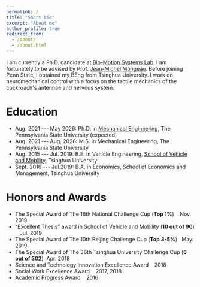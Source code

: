 ```yaml
---
permalink: /
title: "Short Bio"
excerpt: "About me"
author_profile: true
redirect_from: 
  - /about/
  - /about.html
---
```

I am currently a Ph.D. candidate at [Bio-Motion Systems Lab](https://sites.psu.edu/mongeau/). I am fortunately to be advised by Prof. [Jean-Michel Mongeau](https://sites.psu.edu/mongeau/PIbio/). Before joining Penn State, I obtained my BEng from Tsinghua University. I work on neuromechanical control with a focus on the tactile mechanics of the cockroach's antennae and nervous system.


Education
======
* Aug. 2021 --- May 2026: Ph.D. in [Mechanical Engineering](https://www.me.psu.edu/), The Pennsylvania State University (expected)
* Aug. 2021 --- Aug. 2026: M.S. in Mechanical Engineering, The Pennsylvania State University
* Aug. 2015 --- Jul. 2019: B.E. in Vehicle Engineering, [School of Vehicle and Mobility](http://www.svm.tsinghua.edu.cn/index.html), Tsinghua University
* Sept. 2016 --- Jul.2019: B.A. in Economics, School of Economics and Management, Tsinghua University

Honors and Awards
======
* The Special Award of The 16th National Challenge Cup (**Top 1%**) &nbsp;&nbsp; Nov. 2019
* “Excellent Thesis” award in School of Vehicle and Mobility (**10 out of 90**) &nbsp;&nbsp; Jul. 2019 
* The Special Award of The 10th Beijing Challenge Cup (**Top 3-5%**) &nbsp;&nbsp;May. 2019 
* The Special Award of The 36th Tsinghua University Challenge Cup (**6 out of 302**)&nbsp; Apr. 2018
* Science and Technology Innovation Excellence Award &nbsp;&nbsp; 2018
* Social Work Excellence Award &nbsp;&nbsp; 2017, 2018
* Academic Progress Award &nbsp;&nbsp; 2016


<script>
document.write("Last modifid at: "+document.lastModified+"" )
</script>
